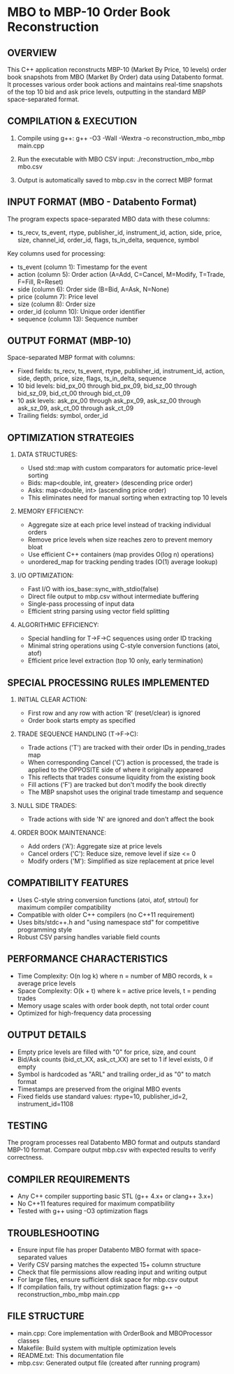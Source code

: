 MBO to MBP-10 Order Book Reconstruction
========================================

OVERVIEW
--------
This C++ application reconstructs MBP-10 (Market By Price, 10 levels) order book snapshots 
from MBO (Market By Order) data using Databento format. It processes various order book 
actions and maintains real-time snapshots of the top 10 bid and ask price levels, outputting 
in the standard MBP space-separated format.

COMPILATION & EXECUTION
-----------------------
1. Compile using g++:
   g++ -O3 -Wall -Wextra -o reconstruction_mbo_mbp main.cpp

2. Run the executable with MBO CSV input:
   ./reconstruction_mbo_mbp mbo.csv

3. Output is automatically saved to mbp.csv in the correct MBP format

INPUT FORMAT (MBO - Databento Format)
------------------------------------
The program expects space-separated MBO data with these columns:
- ts_recv, ts_event, rtype, publisher_id, instrument_id, action, side, price, size, 
  channel_id, order_id, flags, ts_in_delta, sequence, symbol

Key columns used for processing:
- ts_event (column 1): Timestamp for the event
- action (column 5): Order action (A=Add, C=Cancel, M=Modify, T=Trade, F=Fill, R=Reset)
- side (column 6): Order side (B=Bid, A=Ask, N=None)
- price (column 7): Price level
- size (column 8): Order size
- order_id (column 10): Unique order identifier
- sequence (column 13): Sequence number

OUTPUT FORMAT (MBP-10)
----------------------
Space-separated MBP format with columns:
- Fixed fields: ts_recv, ts_event, rtype, publisher_id, instrument_id, action, side, 
  depth, price, size, flags, ts_in_delta, sequence
- 10 bid levels: bid_px_00 through bid_px_09, bid_sz_00 through bid_sz_09, 
  bid_ct_00 through bid_ct_09
- 10 ask levels: ask_px_00 through ask_px_09, ask_sz_00 through ask_sz_09,
  ask_ct_00 through ask_ct_09  
- Trailing fields: symbol, order_id

OPTIMIZATION STRATEGIES
-----------------------

1. DATA STRUCTURES:
   - Used std::map with custom comparators for automatic price-level sorting
   - Bids: map<double, int, greater<double>> (descending price order)
   - Asks: map<double, int> (ascending price order)
   - This eliminates need for manual sorting when extracting top 10 levels

2. MEMORY EFFICIENCY:
   - Aggregate size at each price level instead of tracking individual orders
   - Remove price levels when size reaches zero to prevent memory bloat
   - Use efficient C++ containers (map provides O(log n) operations)
   - unordered_map for tracking pending trades (O(1) average lookup)

3. I/O OPTIMIZATION:
   - Fast I/O with ios_base::sync_with_stdio(false)
   - Direct file output to mbp.csv without intermediate buffering
   - Single-pass processing of input data
   - Efficient string parsing using vector field splitting

4. ALGORITHMIC EFFICIENCY:
   - Special handling for T->F->C sequences using order ID tracking
   - Minimal string operations using C-style conversion functions (atoi, atof)
   - Efficient price level extraction (top 10 only, early termination)

SPECIAL PROCESSING RULES IMPLEMENTED
------------------------------------

1. INITIAL CLEAR ACTION:
   - First row and any row with action 'R' (reset/clear) is ignored
   - Order book starts empty as specified

2. TRADE SEQUENCE HANDLING (T->F->C):
   - Trade actions ('T') are tracked with their order IDs in pending_trades map
   - When corresponding Cancel ('C') action is processed, the trade is applied 
     to the OPPOSITE side of where it originally appeared
   - This reflects that trades consume liquidity from the existing book
   - Fill actions ('F') are tracked but don't modify the book directly
   - The MBP snapshot uses the original trade timestamp and sequence

3. NULL SIDE TRADES:
   - Trade actions with side 'N' are ignored and don't affect the book

4. ORDER BOOK MAINTENANCE:
   - Add orders ('A'): Aggregate size at price levels
   - Cancel orders ('C'): Reduce size, remove level if size <= 0
   - Modify orders ('M'): Simplified as size replacement at price level

COMPATIBILITY FEATURES
-----------------------
- Uses C-style string conversion functions (atoi, atof, strtoul) for maximum compiler compatibility
- Compatible with older C++ compilers (no C++11 requirement)
- Uses bits/stdc++.h and "using namespace std" for competitive programming style
- Robust CSV parsing handles variable field counts

PERFORMANCE CHARACTERISTICS
---------------------------
- Time Complexity: O(n log k) where n = number of MBO records, k = average price levels
- Space Complexity: O(k + t) where k = active price levels, t = pending trades
- Memory usage scales with order book depth, not total order count
- Optimized for high-frequency data processing

OUTPUT DETAILS
--------------
- Empty price levels are filled with "0" for price, size, and count
- Bid/Ask counts (bid_ct_XX, ask_ct_XX) are set to 1 if level exists, 0 if empty
- Symbol is hardcoded as "ARL" and trailing order_id as "0" to match format
- Timestamps are preserved from the original MBO events
- Fixed fields use standard values: rtype=10, publisher_id=2, instrument_id=1108

TESTING
-------
The program processes real Databento MBO format and outputs standard MBP-10 format.
Compare output mbp.csv with expected results to verify correctness.

COMPILER REQUIREMENTS
--------------------
- Any C++ compiler supporting basic STL (g++ 4.x+ or clang++ 3.x+)
- No C++11 features required for maximum compatibility
- Tested with g++ using -O3 optimization flags

TROUBLESHOOTING
---------------
- Ensure input file has proper Databento MBO format with space-separated values
- Verify CSV parsing matches the expected 15+ column structure
- Check that file permissions allow reading input and writing output
- For large files, ensure sufficient disk space for mbp.csv output
- If compilation fails, try without optimization flags: g++ -o reconstruction_mbo_mbp main.cpp

FILE STRUCTURE
--------------
- main.cpp: Core implementation with OrderBook and MBOProcessor classes
- Makefile: Build system with multiple optimization levels
- README.txt: This documentation file
- mbp.csv: Generated output file (created after running program)